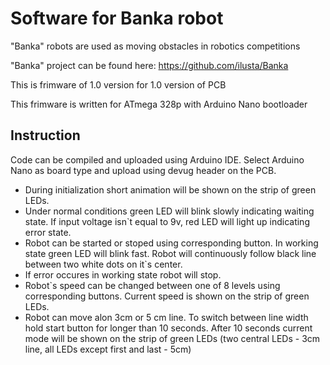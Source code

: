 # Software for Banka robot
"Banka" robots are used as moving obstacles in robotics competitions

"Banka" project can be found here:
https://github.com/ilusta/Banka

This is frimware of 1.0 version for 1.0 version of PCB

This frimware is written for ATmega 328p with Arduino Nano bootloader

## Instruction
Code can be compiled and uploaded using Arduino IDE. Select Arduino Nano as board type and upload using devug header on the PCB.

* During initialization short animation will be shown on the strip of green LEDs.
* Under normal conditions green LED will blink slowly indicating waiting state. If input voltage isn`t equal to 9v, red LED will light up indicating error state.
* Robot can be started or stoped using corresponding button. In working state green LED will blink fast. Robot will continuously follow black line between two white dots on it`s center.
* If error occures in working state robot will stop.
* Robot`s speed can be changed between one of 8 levels using corresponding buttons. Current speed is shown on the strip of green LEDs.
* Robot can move alon 3cm or 5 cm line. To switch between line width hold start button for longer than 10 seconds. After 10 seconds current mode will be shown on the strip of green LEDs (two central LEDs - 3cm line, all LEDs except first and last - 5cm)
